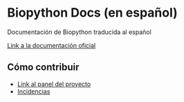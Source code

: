 # Biopython Docs (en español)

Documentación de Biopython traducida al español

[Link a la documentación oficial](https://biopython.org/wiki/Documentation)

## Cómo contribuir

- [Link al panel del proyecto](https://github.com/orgs/SouthernBio/projects/1)
- [Incidencias](https://github.com/SouthernBio/Biopython-ES/issues)
